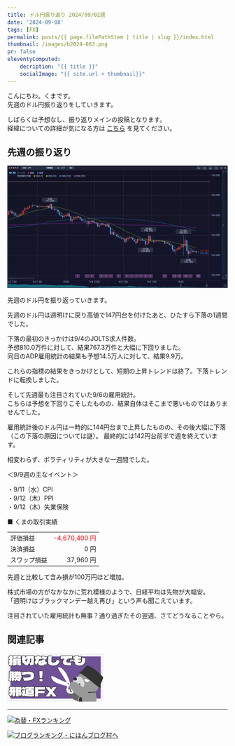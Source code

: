 ```yaml
---
title: ドル円振り返り 2024/09/02週
date: '2024-09-08'
tags: [FX]
permalink: posts/{{ page.filePathStem | title | slug }}/index.html
thumbnail: /images/b2024-063.png
pr: false
eleventyComputed:
    decription: "{{ title }}"
    socialImage: "{{ site.url + thumbnail}}"
---
```


こんにちわ。くまです。<br/>
先週のドル円振り返りをしていきます。

しばらくは予想なし、振り返りメインの投稿となります。<br/>
経緯についての詳細が気になる方は <a href="/posts/posts2024-056/">こちら</a> を見てください。

## 先週の振り返り

![](/images/b2024-063-01.png)

先週のドル円を振り返っていきます。

先週のドル円は週明けに戻り高値で147円台を付けたあと、ひたすら下落の1週間でした。

下落の最初のきっかけは9/4のJOLTS求人件数。<br/>
予想810.0万件に対して、結果767.3万件と大幅に下回りました。<br/>
同日のADP雇用統計の結果も予想14.5万人に対して、結果9.9万。

これらの指標の結果をきっかけとして、短期の上昇トレンドは終了。下落トレンドに転換しました。

そして先週最も注目されていた9/6の雇用統計。<br/>
こちらは予想を下回りこそしたものの、結果自体はそこまで悪いものではありませんでした。<br/>

雇用統計後のドル円は一時的に144円台まで上昇したものの、その後大幅に下落（この下落の原因については謎）。
最終的には142円台前半で週を終えています。<br/>

相変わらず、ボラティリティが大きな一週間でした。

＜9/9週の主なイベント＞

・9/11（水）CPI<br/>
・9/12（木）PPI<br/>
・9/12（木）失業保険<br/>

■ くまの取引実績

<table style="min-width:18rem">
<tr>
    <td>評価損益</td>
    <td style="text-align:right; color:red;">-4,670,400 円</td>
</tr>
<tr><td>決済損益</td><td style="text-align:right">0 円</tr></tr>
<tr><td>スワップ損益</td><td style="text-align:right"> 37,960 円 </td></tr>
</table>

先週と比較して含み損が100万円ほど増加。

株式市場の方がなかなかに荒れ模様のようで、日経平均は先物が大幅安。<br/>
「週明けはブラックマンデー越え再び」という声も聞こえています。

注目されていた雇用統計も無事？通り過ぎたその翌週、さてどうなることやら。<br/>


## 関連記事

<a class="internal-link" href="/posts/posts2024-036/">
    <img src="/images/b2024-036.png">
</a>

<br/>
<hr/>


<a href="https://blog.with2.net/link/?id=2111205&cid=1532" title="為替・FXランキング"><img alt="為替・FXランキング" width="110" height="31" src="https://blog.with2.net/img/banner/c/banner_1/br_c_1532_1.gif"></a>

<a href="https://blogmura.com/ranking/in?p_cid=11188911" target="_blank"><img src="https://b.blogmura.com/88_31.gif" width="88" height="31" border="0" alt="ブログランキング・にほんブログ村へ" /></a>


<style>
.internal-link {
    img { width: 220px; }
}
</style>